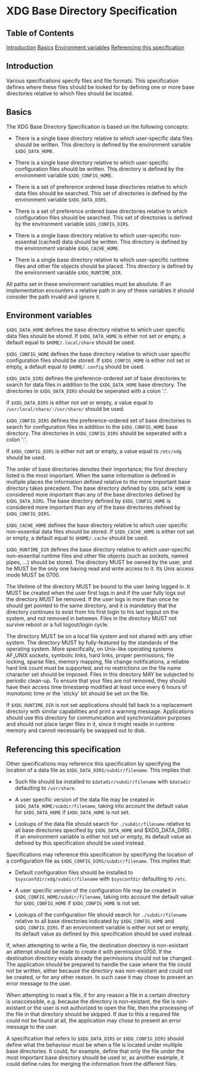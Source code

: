 # XDG Base Directory Specification

## Table of Contents

[Introduction](#introduction)
[Basics](#basics)
[Environment variables](#environment-variables)
[Referencing this specification](#referencing-this-specification)

## Introduction

Various specifications specify files and file formats.
This specification defines where these files should be looked for by
defining one or more base directories relative to which files should be located.

## Basics

The XDG Base Directory Specification is based on the following concepts:

  * There is a single base directory relative to which user-specific
  data files should be written.
  This directory is defined by the environment variable `$XDG_DATA_HOME`.

  * There is a single base directory relative to which user-specific
  configuration files should be written.
  This directory is defined by the environment variable `$XDG_CONFIG_HOME`.

  * There is a set of preference ordered base directories relative
  to which data files should be searched.
  This set of directories is defined by the environment variable `$XDG_DATA_DIRS`.

  * There is a set of preference ordered base directories relative
  to which configuration files should be searched.
  This set of directories is defined by the environment variable `$XDG_CONFIG_DIRS`.

  * There is a single base directory relative to which user-specific
  non-essential (cached) data should be written.
  This directory is defined by the environment variable `$XDG_CACHE_HOME`.

  * There is a single base directory relative to which user-specific
  runtime files and other file objects should be placed.
  This directory is defined by the environment variable `$XDG_RUNTIME_DIR`.

All paths set in these environment variables must be absolute.
If an implementation encounters a relative path in any of these variables
it should consider the path invalid and ignore it.

## Environment variables

`$XDG_DATA_HOME` defines the base directory relative to which
user specific data files should be stored.
If `$XDG_DATA_HOME` is either not set or empty, a default
equal to `$HOME/.local/share` should be used.

`$XDG_CONFIG_HOME` defines the base directory relative to which
user specific configuration files should be stored.
If `$XDG_CONFIG_HOME` is either not set or empty,
a default equal to `$HOME/.config` should be used.

`$XDG_DATA_DIRS` defines the preference-ordered set of base directories to
search for data files in addition to the `$XDG_DATA_HOME` base directory.
The directories in `$XDG_DATA_DIRS` should be seperated with a colon ':'.

If `$XDG_DATA_DIRS` is either not set or empty, a value equal to
`/usr/local/share/:/usr/share/` should be used.

`$XDG_CONFIG_DIRS` defines the preference-ordered set of base directories
to search for configuration files in addition to the `$XDG_CONFIG_HOME`
base directory.
The directories in `$XDG_CONFIG_DIRS` should be seperated with a colon ':'.

If `$XDG_CONFIG_DIRS` is either not set or empty, a value equal to
`/etc/xdg` should be used.

The order of base directories denotes their importance;
the first directory listed is the most important.
When the same information is defined in multiple places the information
defined relative to the more important base directory takes precedent.
The base directory defined by `$XDG_DATA_HOME` is considered more important
than any of the base directories defined by `$XDG_DATA_DIRS`.
The base directory defined by `$XDG_CONFIG_HOME` is considered more
important than any of the base directories defined by `$XDG_CONFIG_DIRS`.

`$XDG_CACHE_HOME` defines the base directory relative to which
user specific non-essential data files should be stored.
If `$XDG_CACHE_HOME` is either not set or empty,
a default equal to `$HOME/.cache` should be used.

`$XDG_RUNTIME_DIR` defines the base directory relative to which
user-specific non-essential runtime files and other file objects
(such as sockets, named pipes, ...) should be stored.
The directory MUST be owned by the user, and he MUST be the only
one having read and write access to it.
Its Unix access mode MUST be 0700.

The lifetime of the directory MUST be bound to the user being logged in.
It MUST be created when the user first logs in and if the user
fully logs out the directory MUST be removed.
If the user logs in more than once he should get pointed to the same directory,
and it is mandatory that the directory continues to exist from his first login
to his last logout on the system, and not removed in between.
Files in the directory MUST not survive reboot or a full logout/login cycle.

The directory MUST be on a local file system and not shared with any other system.
The directory MUST by fully-featured by the standards of the operating system.
More specifically, on Unix-like operating systems AF_UNIX sockets, symbolic links,
hard links, proper permissions, file locking, sparse files, memory mapping,
file change notifications, a reliable hard link count must be supported,
and no restrictions on the file name character set should be imposed.
Files in this directory MAY be subjected to periodic clean-up.
To ensure that your files are not removed, they should have their
access time timestamp modified at least once every 6 hours of monotonic time
or the 'sticky' bit should be set on the file.

If `$XDG_RUNTIME_DIR` is not set applications should fall back to a replacement
directory with similar capabilities and print a warning message.
Applications should use this directory for communication and synchronization
purposes and should not place larger files in it, since it might reside in
runtime memory and cannot necessarily be swapped out to disk.

## Referencing this specification

Other specifications may reference this specification by specifying
the location of a data file as `$XDG_DATA_DIRS/subdir/filename`.
This implies that:

  * Such file should be installed to `$datadir/subdir/filename`
  with `$datadir` defaulting to `/usr/share`.

  * A user specific version of the data file may be created in
  `$XDG_DATA_HOME/subdir/filename`, taking into account the default value for
  `$XDG_DATA_HOME` if `$XDG_DATA_HOME` is not set.

  * Lookups of the data file should search for `./subdir/filename`
  relative to all base directories specified by
  `$XDG_DATA_HOME` and $XDG_DATA_DIRS .
  If an environment variable is either not set or empty,
  its default value as defined by this specification should be used instead.

Specifications may reference this specification by specifying the location
of a configuration file as `$XDG_CONFIG_DIRS/subdir/filename`.
This implies that:

  * Default configuration files should be installed to
  `$sysconfdir/xdg/subdir/filename` with `$sysconfdir` defaulting to `/etc`.

  * A user specific version of the configuration file may be created in
  `$XDG_CONFIG_HOME/subdir/filename`, taking into account the default value for
  `$XDG_CONFIG_HOME` if `$XDG_CONFIG_HOME` is not set.

  * Lookups of the configuration file should search for `./subdir/filename`
  relative to all base directories indicated by
  `$XDG_CONFIG_HOME` and `$XDG_CONFIG_DIRS`.
  If an environment variable is either not set or empty,
  its default value as defined by this specification should be used instead.

If, when attempting to write a file, the destination directory is non-existant
an attempt should be made to create it with permission 0700.
If the destination directory exists already the permissions should not be changed.
The application should be prepared to handle the case where the file could not be written,
either because the directory was non-existant and could not be created,
or for any other reason.
In such case it may chose to present an error message to the user.

When attempting to read a file, if for any reason a file in a certain directory
is unaccessible, e.g. because the directory is non-existant, the file is non-existant
or the user is not authorized to open the file, then the processing of the file in
that directory should be skipped.
If due to this a required file could not be found at all,
the application may chose to present an error message to the user.

A specification that refers to `$XDG_DATA_DIRS` or `$XDG_CONFIG_DIRS` should
define what the behaviour must be when a file is located under multiple base directories.
It could, for example, define that only the file under the most important base directory
should be used or, as another example, it could define rules for merging the information
from the different files.
